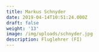 ```yaml
---
title: Markus Schnyder
date: 2019-04-14T10:51:24.000Z
draft: false
weight: '13'
image: /img/uploads/schnyder.jpg
description: Fluglehrer (FI)
---
```



